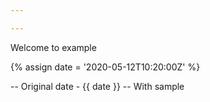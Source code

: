 ```yaml
---

---
```



Welcome to example

{% assign date = '2020-05-12T10:20:00Z' %}

-- Original date - {{ date }}
-- With sample


